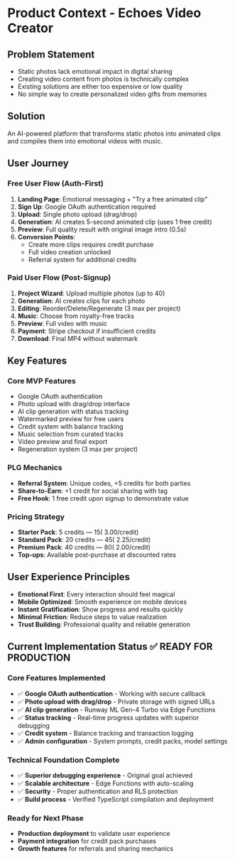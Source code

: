 # Product Context - Echoes Video Creator

## Problem Statement
- Static photos lack emotional impact in digital sharing
- Creating video content from photos is technically complex
- Existing solutions are either too expensive or low quality
- No simple way to create personalized video gifts from memories

## Solution
An AI-powered platform that transforms static photos into animated clips and compiles them into emotional videos with music.

## User Journey

### Free User Flow (Auth-First)
1. **Landing Page**: Emotional messaging + "Try a free animated clip"
2. **Sign Up**: Google OAuth authentication required
3. **Upload**: Single photo upload (drag/drop) 
4. **Generation**: AI creates 5-second animated clip (uses 1 free credit)
5. **Preview**: Full quality result with original image intro (0.5s)
6. **Conversion Points**: 
   - Create more clips requires credit purchase
   - Full video creation unlocked
   - Referral system for additional credits

### Paid User Flow (Post-Signup)
1. **Project Wizard**: Upload multiple photos (up to 40)
2. **Generation**: AI creates clips for each photo
3. **Editing**: Reorder/Delete/Regenerate (3 max per project)
4. **Music**: Choose from royalty-free tracks
5. **Preview**: Full video with music
6. **Payment**: Stripe checkout if insufficient credits
7. **Download**: Final MP4 without watermark

## Key Features

### Core MVP Features
- Google OAuth authentication
- Photo upload with drag/drop interface
- AI clip generation with status tracking
- Watermarked preview for free users
- Credit system with balance tracking
- Music selection from curated tracks
- Video preview and final export
- Regeneration system (3 max per project)

### PLG Mechanics
- **Referral System**: Unique codes, +5 credits for both parties
- **Share-to-Earn**: +1 credit for social sharing with tag
- **Free Hook**: 1 free credit upon signup to demonstrate value

### Pricing Strategy
- **Starter Pack**: 5 credits — $15 (~$3.00/credit)
- **Standard Pack**: 20 credits — $45 (~$2.25/credit)  
- **Premium Pack**: 40 credits — $80 (~$2.00/credit)
- **Top-ups**: Available post-purchase at discounted rates

## User Experience Principles
- **Emotional First**: Every interaction should feel magical
- **Mobile Optimized**: Smooth experience on mobile devices
- **Instant Gratification**: Show progress and results quickly
- **Minimal Friction**: Reduce steps to value realization
- **Trust Building**: Professional quality and reliable generation

## Current Implementation Status ✅ READY FOR PRODUCTION

### Core Features Implemented
- ✅ **Google OAuth authentication** - Working with secure callback
- ✅ **Photo upload with drag/drop** - Private storage with signed URLs
- ✅ **AI clip generation** - Runway ML Gen-4 Turbo via Edge Functions
- ✅ **Status tracking** - Real-time progress updates with superior debugging
- ✅ **Credit system** - Balance tracking and transaction logging
- ✅ **Admin configuration** - System prompts, credit packs, model settings

### Technical Foundation Complete
- ✅ **Superior debugging experience** - Original goal achieved
- ✅ **Scalable architecture** - Edge Functions with auto-scaling
- ✅ **Security** - Proper authentication and RLS protection
- ✅ **Build process** - Verified TypeScript compilation and deployment

### Ready for Next Phase
- **Production deployment** to validate user experience
- **Payment integration** for credit pack purchases  
- **Growth features** for referrals and sharing mechanics
